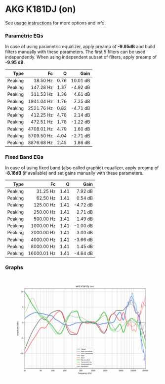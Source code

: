 # AKG K181DJ (on)
See [usage instructions](https://github.com/jaakkopasanen/AutoEq#usage) for more options and info.

### Parametric EQs
In case of using parametric equalizer, apply preamp of **-9.95dB** and build filters manually
with these parameters. The first 5 filters can be used independently.
When using independent subset of filters, apply preamp of **-9.95 dB**.

| Type    | Fc         |    Q | Gain     |
|--------:|-----------:|-----:|---------:|
| Peaking | 18.50 Hz   | 0.76 | 10.01 dB |
| Peaking | 147.28 Hz  | 1.37 | -4.92 dB |
| Peaking | 311.53 Hz  | 1.38 | 4.61 dB  |
| Peaking | 1941.04 Hz | 1.76 | 7.35 dB  |
| Peaking | 2521.76 Hz | 0.82 | -4.71 dB |
| Peaking | 412.25 Hz  | 4.78 | 2.14 dB  |
| Peaking | 472.51 Hz  | 1.78 | -1.22 dB |
| Peaking | 4708.01 Hz | 4.79 | 1.60 dB  |
| Peaking | 5709.50 Hz | 4.04 | -2.71 dB |
| Peaking | 8876.68 Hz | 2.45 | 1.86 dB  |

### Fixed Band EQs
In case of using fixed band (also called graphic) equalizer, apply preamp of **-8.18dB**
(if available) and set gains manually with these parameters.

| Type    | Fc          |    Q | Gain     |
|--------:|------------:|-----:|---------:|
| Peaking | 31.25 Hz    | 1.41 | 7.92 dB  |
| Peaking | 62.50 Hz    | 1.41 | 0.54 dB  |
| Peaking | 125.00 Hz   | 1.41 | -4.72 dB |
| Peaking | 250.00 Hz   | 1.41 | 2.71 dB  |
| Peaking | 500.00 Hz   | 1.41 | 1.49 dB  |
| Peaking | 1000.00 Hz  | 1.41 | -1.00 dB |
| Peaking | 2000.00 Hz  | 1.41 | 3.00 dB  |
| Peaking | 4000.00 Hz  | 1.41 | -3.66 dB |
| Peaking | 8000.00 Hz  | 1.41 | 1.45 dB  |
| Peaking | 16000.01 Hz | 1.41 | -4.64 dB |

### Graphs
![](./AKG%20K181DJ%20(on).png)